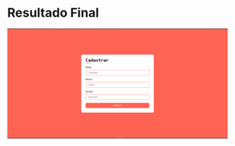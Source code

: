 <h1>Resultado Final</h1>
<img src="https://github.com/Mariianah-Santos/projetos/blob/main/projeto-1-cadastro/cadastro-resultado.png"/>